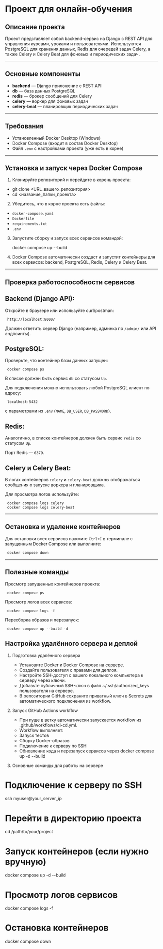 # Проект для онлайн-обучения

## Описание проекта

Проект представляет собой backend-сервис на Django с REST API для управления курсами, уроками и пользователями. Используются PostgreSQL для хранения данных, Redis для очередей задач Celery, а также Celery и Celery Beat для фоновых и периодических задач.

---

## Основные компоненты

- **backend** — Django приложение с REST API
- **db** — база данных PostgreSQL
- **redis** — брокер сообщений для Celery
- **celery** — воркер для фоновых задач
- **celery-beat** — планировщик периодических задач

---

## Требования

- Установленный Docker Desktop (Windows)
- Docker Compose (входит в состав Docker Desktop)
- Файл `.env` с настройками проекта (уже есть в корне)

---

## Установка и запуск через Docker Compose

1. Клонируйте репозиторий и перейдите в корень проекта:
- git clone <URL_вашего_репозитория>
- cd <название_папки_проекта>
2. Убедитесь, что в корне проекта есть файлы:

- `docker-compose.yaml`
- `Dockerfile`
- `requirements.txt`
- `.env`

3. Запустите сборку и запуск всех сервисов командой:


     docker compose up --build

4. Docker Compose автоматически создаст и запустит контейнеры для всех сервисов: backend, PostgreSQL, Redis, Celery и Celery Beat.

---

## Проверка работоспособности сервисов

## **Backend (Django API):**

Откройте в браузере или используйте curl/postman:

     http://localhost:8000/

Должен ответить сервер Django (например, админка по `/admin/` или API эндпоинты).

## **PostgreSQL:**

Проверьте, что контейнер базы данных запущен:

     docker compose ps

В списке должен быть сервис `db` со статусом `Up`.

Для подключения можно использовать любой PostgreSQL клиент по адресу:

     localhost:5432

с параметрами из `.env` (`NAME`, `DB_USER`, `DB_PASSWORD`).

## **Redis:**

Аналогично, в списке контейнеров должен быть сервис `redis` со статусом `Up`.

Порт Redis — `6379`.

## **Celery и Celery Beat:**

В логах контейнеров `celery` и `celery-beat` должны отображаться сообщения о запуске воркера и планировщика.

Для просмотра логов используйте:

     docker compose logs celery
     docker compose logs celery-beat

---

## Остановка и удаление контейнеров

Для остановки всех сервисов нажмите `Ctrl+C` в терминале с запущенным Docker Compose или выполните:

     docker compose down

---

## Полезные команды

Просмотр запущенных контейнеров проекта:

     docker compose ps

Просмотр логов всех сервисов:

     docker compose logs -f

Пересборка образов и перезапуск:

     docker compose up --build -d

## Настройка удалённого сервера и деплой
1. Подготовка удалённого сервера
    - Установите Docker и Docker Compose на сервере.
    - Создайте пользователя с правами для деплоя.
    - Настройте SSH-доступ с вашего локального компьютера к серверу через ключи.
    - Добавьте публичный SSH-ключ в файл ~/.ssh/authorized_keys пользователя на сервере.
    - В репозитории GitHub сохраните приватный ключ в Secrets для автоматического подключения из workflow.

2. Запуск GitHub Actions workflow
    - При пуше в ветку автоматически запускается workflow из .github/workflows/ci-cd.yml.
    - Workflow выполняет:
	- Запуск тестов
	- Сборку Docker-образов
	- Подключение к серверу по SSH
	- Обновление кода и перезапуск сервисов через docker compose up -d --build

3. Основные команды для работы на сервере
# Подключение к серверу по SSH
ssh myuser@your_server_ip

# Перейти в директорию проекта
cd /path/to/your/project

# Запуск контейнеров (если нужно вручную)
docker compose up -d --build

# Просмотр логов сервисов
docker compose logs -f

# Остановка контейнеров
docker compose down
